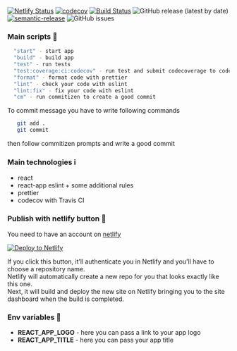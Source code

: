 [![Netlify Status](https://api.netlify.com/api/v1/badges/7744832f-1820-4384-95f5-8cb2d4baf2c2/deploy-status)](https://app.netlify.com/sites/cra-js/deploys)
[![codecov](https://codecov.io/gh/maximsan/cra-js/branch/main/graph/badge.svg?token=OGFOYAC3VK)](https://codecov.io/gh/maximsan/cra-js)
[![Build Status](https://travis-ci.com/maximsan/cra-js.svg?branch=main)](https://travis-ci.com/maximsan/cra-js)
![GitHub release (latest by date)](https://img.shields.io/github/v/release/maximsan/cra-js)
[![semantic-release](https://img.shields.io/badge/%20%20%F0%9F%93%A6%F0%9F%9A%80-semantic--release-e10079.svg)](https://github.com/semantic-release/semantic-release)
![GitHub issues](https://img.shields.io/github/issues/maximsan/cra-js)

### Main scripts 📄

```bash
  "start" - start app
  "build" - build app
  "test" - run tests
  "test:coverage:ci:codecov" - run test and submit codecoverage to codecov
  "format" - format code with prettier
  "lint" - check your code with eslint
  "lint:fix" - fix your code with eslint
  "cm" - run commitizen to create a good commit
```

To commit message you have to write following commands
```bash
   git add .
   git commit 
```
then follow commitizen prompts and write a good commit

### Main technologies ℹ️

- react
- react-app eslint + some additional rules
- prettier
- codecov with Travis CI

### Publish with netlify button 🚀

You need to have an account on [netlify](https://www.netlify.com/)

[![Deploy to Netlify](https://www.netlify.com/img/deploy/button.svg)](https://app.netlify.com/start/deploy?repository=https://github.com/maximsan/cra-js#REACT_APP_LOGO=https://live.staticflickr.com/65535/50695950941_526e15d2f1.jpg&REACT_APP_TITLE="React%20app")

If you click this button, it’ll authenticate you in Netlify and you'll have to choose a repository name. <br/>
Netlify will automatically create a new repo for you that looks exactly like this one. <br/>
Next, it will build and deploy the new site on Netlify bringing you to the site dashboard when the build is completed.

### Env variables 📝

 - **REACT_APP_LOGO** - here you can pass a link to your app logo
 - **REACT_APP_TITLE** - here you can pass your app title
